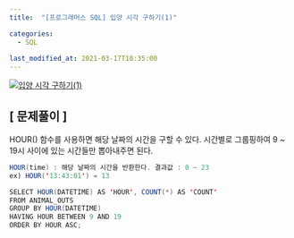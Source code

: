 ```yaml
---
title:  "[프로그래머스 SQL] 입양 시각 구하기(1)"

categories:
  - SQL
  
last_modified_at: 2021-03-17T18:35:00
---
```


[![입양 시각 구하기(1)](https://user-images.githubusercontent.com/53072057/111415403-31901d00-8725-11eb-96e3-1945008cf082.JPG)](https://programmers.co.kr/learn/courses/30/lessons/59412)  

<h2>[ 문제풀이 ]</h2>  
HOUR() 함수를 사용하면 해당 날짜의 시간을 구할 수 있다. 시간별로 그룹핑하여 9 ~ 19시 사이에 있는 시간들만 뽑아내주면 된다.  

```java
HOUR(time) : 해당 날짜의 시간을 반환한다. 결과값 : 0 ~ 23
ex) HOUR('13:43:01') = 13
```



```java
SELECT HOUR(DATETIME) AS 'HOUR', COUNT(*) AS 'COUNT'
FROM ANIMAL_OUTS
GROUP BY HOUR(DATETIME)
HAVING HOUR BETWEEN 9 AND 19
ORDER BY HOUR ASC;
```
